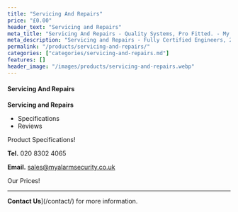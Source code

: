 ```yaml
---
title: "Servicing And Repairs"
price: "£0.00"
header_text: "Servicing and Repairs"
meta_title: "Servicing And Repairs - Quality Systems, Pro Fitted. - My Alarm Security"
meta_description: "Servicing and Repairs - Fully Certified Engineers, 247 Customer Service, High Quality Systems, Professionally Fitted. We are on the borders of London and Kent."
permalink: "/products/servicing-and-repairs/"
categories: ["categories/servicing-and-repairs.md"]
features: []
header_image: "/images/products/servicing-and-repairs.webp"
---
```


#### Servicing And Repairs

**Servicing and Repairs**

-   Specifications
-   Reviews

Product Specifications!


**Tel.** 020 8302 4065

**Email.** sales@myalarmsecurity.co.uk


Our Prices!



------------------------------------------------------------------------

**Contact Us**](/contact/) for more information.